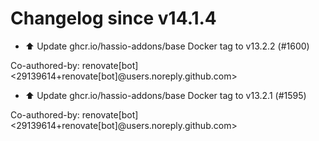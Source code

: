# Changelog since v14.1.4
- ⬆️ Update ghcr.io/hassio-addons/base Docker tag to v13.2.2 (#1600)

Co-authored-by: renovate[bot] <29139614+renovate[bot]@users.noreply.github.com> 
- ⬆️ Update ghcr.io/hassio-addons/base Docker tag to v13.2.1 (#1595)

Co-authored-by: renovate[bot] <29139614+renovate[bot]@users.noreply.github.com> 
